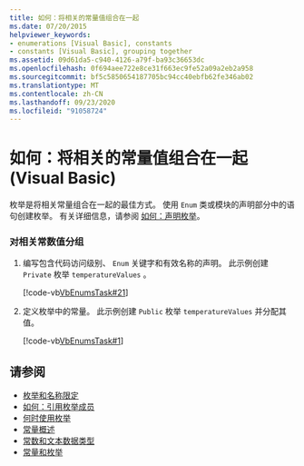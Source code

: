 ```yaml
---
title: 如何：将相关的常量值组合在一起
ms.date: 07/20/2015
helpviewer_keywords:
- enumerations [Visual Basic], constants
- constants [Visual Basic], grouping together
ms.assetid: 09d61da5-c940-4126-a79f-ba93c36653dc
ms.openlocfilehash: 0f694aee722e8ce31f663ec9fe52a09a2eb2a958
ms.sourcegitcommit: bf5c5850654187705bc94cc40ebfb62fe346ab02
ms.translationtype: MT
ms.contentlocale: zh-CN
ms.lasthandoff: 09/23/2020
ms.locfileid: "91058724"
---
```

# <a name="how-to-group-related-constant-values-together-visual-basic"></a>如何：将相关的常量值组合在一起 (Visual Basic)

枚举是将相关常量组合在一起的最佳方式。 使用 `Enum` 类或模块的声明部分中的语句创建枚举。 有关详细信息，请参阅 [如何：声明枚举](how-to-declare-enumerations.md)。  
  
### <a name="to-group-related-constant-values"></a>对相关常数值分组  
  
1. 编写包含代码访问级别、 `Enum` 关键字和有效名称的声明。 此示例创建 `Private` 枚举 `temperatureValues` 。  
  
     [!code-vb[VbEnumsTask#21](~/samples/snippets/visualbasic/VS_Snippets_VBCSharp/VbEnumsTask/VB/Class2.vb#21)]  
  
2. 定义枚举中的常量。 此示例创建 `Public` 枚举 `temperatureValues` 并分配其值。  
  
     [!code-vb[VbEnumsTask#1](~/samples/snippets/visualbasic/VS_Snippets_VBCSharp/VbEnumsTask/VB/Class2.vb#1)]  
  
## <a name="see-also"></a>请参阅

- [枚举和名称限定](enumerations-and-name-qualification.md)
- [如何：引用枚举成员](how-to-refer-to-an-enumeration-member.md)
- [何时使用枚举](when-to-use-an-enumeration.md)
- [常量概述](constants-overview.md)
- [常数和文本数据类型](constant-and-literal-data-types.md)
- [常量和枚举](../../../language-reference/constants-and-enumerations.md)
